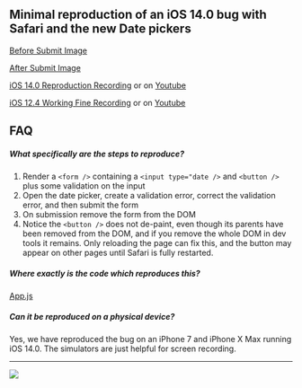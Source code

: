 ## Minimal reproduction of an iOS 14.0 bug with Safari and the new Date pickers

[Before Submit Image](./docs/before-submit.png)

[After Submit Image](./docs/after-submit.png)

[iOS 14.0 Reproduction Recording](./docs/simulator-ios-14.0.mov) or on [Youtube](https://youtu.be/0XK0okaJ6zA)

[iOS 12.4 Working Fine Recording](./docs/simulator-ios-12.4.mov) or on [Youtube](https://youtu.be/gWIGsorprkU)

## FAQ

##### What specifically  are the steps to reproduce?

1. Render a `<form />` containing a `<input type="date />` and `<button />` plus some validation on the input
1. Open the date picker, create a validation error, correct the validation error, and then submit the form
1. On submission remove the form from the DOM
1. Notice the `<button />` does not de-paint, even though its parents have been removed from the DOM, and if you remove the whole DOM in dev tools it remains. Only reloading the page can fix this, and the button may appear on other pages until Safari is fully restarted.

##### Where exactly is the code which reproduces this?

[App.js](./src/App.js)

##### Can it be reproduced on a physical device?

Yes, we have reproduced the bug on an iPhone 7 and iPhone X Max running iOS 14.0. The simulators are just helpful for screen recording.

---

![](./docs/simulator-ios-14.0.gif)
